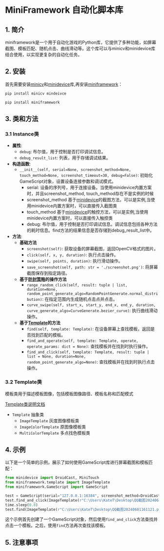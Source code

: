 # MiniFramework 自动化脚本库
## 1. 简介
miniframework是一个用于自动化游戏的Python库，它提供了多种功能，如屏幕截图、模板匹配、随机点击、曲线滑动等。这个库可以与minicv和minidevice库结合使用，以实现更复杂的自动化任务。
## 2. 安装
首先需要安装[minicv](https://github.com/NakanoSanku/minicv)和[minidevice](https://github.com/NakanoSanku/minidevice)库,再安装[miniframework]()：
```bash
pip install minicv mindeivce 
```
```bash
pip install miniframework
```
## 3. 类和方法
### 3.1  Instance类
- **属性**:
  - `debug`: 布尔值，用于控制是否打印调试信息。
  - `debug_result_list`: 列表，用于存储调试结果。
- **构造函数**:
  - `__init__(self, serial=None, screenshot_method=None, touch_method=None, screenshot_timeout=30, debug=False)`: 初始化GameScript对象，设置设备连接参数和调试模式。
    - serial: 设备的序列号，用于连接设备。当使用minidevice内置方案时，并且screenshot_method, touch_method存在不是实例的时候
    - screenshot_method 基于[minidevice](https://github.com/NakanoSanku/minidevice)的截图方法，可以是实例,当使用minidevice内置方案时，可以直接传入截图类
    - touch_method 基于[minidevice](https://github.com/NakanoSanku/minidevice)的触控方法，可以是实例,当使用minidevice内置方案时，可以直接传入触控类
    - debug: 布尔值，用于控制是否打印调试信息。调试信息包括各种方法的耗时信息。find方法的结果信息是否存储到debug_result_list中。
- **方法**:
  - **基础方法**
    - `screenshot(self)`: 获取设备的屏幕截图，返回OpenCV格式的图片。
    - `click(self, x, y, duration)`: 执行点击操作。
    - `swipe(self, points, duration)`: 执行滑动操作。
    - `save_screenshot(self, path: str = './screenshot.png')`: 将屏幕截图保存到指定路径。
  - **基于[防封策略](miniframework/algo.py)的操作方法**
    - `range_random_click(self, result: tuple | list, duration=None, random_point_generate_algo=RandomPointGenerate.normal_distribution)`: 在指定范围内生成随机点击点并点击。
    - `curve_swipe(self, start_x, start_y, end_x, end_y, duration, curve_generate_algo=CurveGenerate.bezier_curve)`: 执行曲线滑动操作。
  - **基于[Template](#32-template类)的方法**
    - `find(self, template: Template)`: 在设备屏幕上查找模板，返回是否找到匹配的模板。
    - `find_and_operate(self, template: Template, operate, operate_params: dict = None)`: 查找模板并在找到时执行操作。
    - `find_and_click(self, template: Template, result: tuple | list = None, duration=None, random_point_generate_algo=None)`: 查找模板并在找到时执行点击操作。

### 3.2 Template类
模板类用于描述模板图像，包括模板图像路径、模板名称和匹配模式

[Template类说明文档](docs/template.md)
- `Template` 抽象类
  - `ImageTemplate` 灰度图像模板类
  - `ImageColorTemplate` 原图像模板类
  - `MultiColorTemplate` 多点找色模板类

## 4. 示例
以下是一个简单的示例，展示了如何使用GameScript库进行屏幕截图和模板匹配：

```python
from minidevice import DroidCast, MiniTouch
from miniframework.template import ImageTemplate
from miniframework.GameScript import GameScript

test = GameScript(serial="127.0.0.1:16384", screenshot_method=DroidCast, touch_method=MiniTouch, debug=True)
test.find_and_click(ImageTemplate(r"C:\Users\KateT\Desktop\QQ截图20240601161121.png", "测试"))
time.sleep(0.8)
test.find(ImageTemplate(r"C:\Users\KateT\Desktop\QQ截图20240601161121.png", "测试"))
```
这个示例首先创建了一个GameScript对象，然后使用`find_and_click`方法查找并点击一个模板。之后，使用`find`方法再次查找该模板。
## 5. 注意事项

